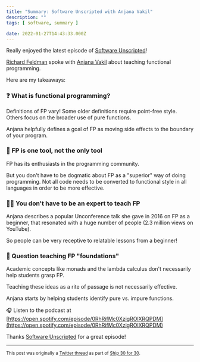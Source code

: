 ```yaml
---
title: "Summary: Software Unscripted with Anjana Vakil"
description: ""
tags: [ software, summary ]

date: 2022-01-27T14:43:33.000Z
---
```


Really enjoyed the latest episode of [Software Unscripted](https://twitter.com/sw_unscripted)!

[Richard Feldman](https://twitter.com/rtfeldman) spoke with [Anjana Vakil](https://twitter.com/AnjanaVakil) about teaching functional programming.

Here are my takeaways:

### ❓ What is functional programming?

Definitions of FP vary! Some older definitions require point-free style. Others focus on the broader use of pure functions.

Anjana helpfully defines a goal of FP as moving side effects to the boundary of your program.

### 🔧 FP is one tool, not the only tool

FP has its enthusiasts in the programming community.

But you don't have to be dogmatic about FP as a "superior" way of doing programming. Not all code needs to be converted to functional style in all languages in order to be more effective.

### 🧑‍🏫 You don't have to be an expert to teach FP

Anjana describes a popular Unconference talk she gave in 2016 on FP as a beginner, that resonated with a huge number of people (2.3 million views on YouTube).

So people can be very receptive to relatable lessons from a beginner!

### 🧠 Question teaching FP "foundations"

Academic concepts like monads and the lambda calculus don't necessarily help students grasp FP.

Teaching these ideas as a rite of passage is not necessarily effective.

Anjana starts by helping students identify pure vs. impure functions.

🎧 Listen to the podcast at [https://open.spotify.com/episode/0RhRifMc0XzigROlXRQPDM](https://open.spotify.com/episode/0RhRifMc0XzigROlXRQPDM)

Thanks [Software Unscripted](https://twitter.com/sw_unscripted) for a great episode!

---

<small>This post was originally a [Twitter thread](https://twitter.com/DuncanMalashock/status/1486711479055257612) as part of [Ship 30 for 30](https://www.ship30for30.com/).</small>
